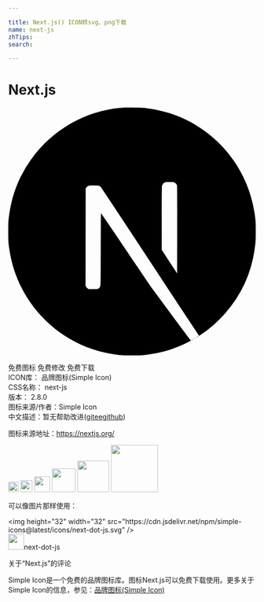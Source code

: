 ```yaml
---

title: Next.js() ICON转svg、png下载
name: next-js
zhTips: 
search: 

---
```


# Next.js  <small style="font-size: 60%;font-weight: 100"></small>

<div id="svg" class="svg-wrap">
<svg role="img" viewBox="0 0 24 24" xmlns="http://www.w3.org/2000/svg"><title>Next.js icon</title><path d="M17.813 22.502c-.089.047-.084.066.005.021a.228.228 0 0 0 .07-.047c0-.016-.002-.014-.075.026zm.178-.094c-.042.033-.042.035.009.009.028-.014.052-.03.052-.035 0-.019-.012-.014-.061.026zm.117-.071c-.042.033-.042.035.009.009.028-.014.052-.03.052-.035 0-.019-.012-.014-.061.026zm.117-.07c-.042.033-.042.035.009.009.028-.014.052-.03.052-.035 0-.019-.012-.014-.061.026zm.162-.105c-.082.052-.108.087-.035.047.052-.03.136-.094.122-.096a.466.466 0 0 0-.087.049zM11.214.006c-.052.005-.216.021-.364.033-3.408.307-6.601 2.146-8.623 4.973a11.876 11.876 0 0 0-2.118 5.243c-.096.659-.108.854-.108 1.748s.012 1.088.108 1.748c.652 4.506 3.859 8.292 8.208 9.695.779.251 1.6.422 2.533.525.364.04 1.935.04 2.299 0 1.611-.178 2.977-.577 4.323-1.264.206-.106.246-.134.218-.157a231.73 231.73 0 0 1-1.954-2.62l-1.919-2.592-2.404-3.558a332.01 332.01 0 0 0-2.421-3.556c-.009-.002-.019 1.579-.023 3.509-.007 3.38-.009 3.516-.052 3.596a.424.424 0 0 1-.206.213c-.075.038-.141.045-.495.045H7.81l-.108-.068a.442.442 0 0 1-.157-.171l-.049-.106.005-4.703.007-4.705.073-.091a.637.637 0 0 1 .174-.143c.096-.047.134-.052.54-.052.479 0 .558.019.683.155a466.83 466.83 0 0 1 2.895 4.361c1.558 2.362 3.687 5.587 4.734 7.171l1.9 2.878.096-.063a12.34 12.34 0 0 0 2.465-2.163 11.94 11.94 0 0 0 2.824-6.134c.096-.659.108-.854.108-1.748s-.012-1.088-.108-1.748c-.652-4.506-3.859-8.292-8.208-9.695a12.552 12.552 0 0 0-2.498-.523c-.225-.023-1.776-.049-1.97-.03zm4.912 7.258a.471.471 0 0 1 .237.277c.019.061.023 1.365.019 4.304l-.007 4.218-.744-1.14-.746-1.14v-3.066c0-1.982.009-3.096.023-3.15a.484.484 0 0 1 .232-.296c.096-.049.131-.054.5-.054.347 0 .408.005.486.047z"/></svg>
</div>
<detail full-name='next-js'></detail>

<div class="detail-page">
<p>
<span><span class="badge-success badge">免费图标</span> <span class="badge-success badge">免费修改</span>  <span class="badge-success badge">免费下载</span> </span>
<br/>
<span>
ICON库：
<span class="badge-secondary badge">品牌图标(Simple Icon)</span> 
</span>
<br/>
<span>
CSS名称：
<span class="badge-secondary badge">next-js</span> 
</span>

<br/>
<span>
版本：
<span class="badge-secondary badge">2.8.0</span> 
</span>
<br/>
<span>图标来源/作者：<span class="badge-light badge">Simple Icon</span></span> 
<br/>
<span class="zh-detail">中文描述：暂无<span class="help-link"><span>帮助改进</span>(<a href="https://gitee.com/liuwave/icon-helper/edit/master/json/brands/next-js.json" target="_blank" rel="noopener noreferrer">gitee</a><a href="https://github.com/liuwave/icon-helper/edit/master/json/brands/next-js.json" target="_blank" rel="noopener noreferrer">github</a></span>)</span><br/>
</p>
</div><div class="description description alert alert-light"><p>图标来源地址：<a href="https://nextjs.org/" target="_blank" rel="noopener noreferrer">https://nextjs.org/</a></p></div>
<div class="alert alert-dark">
<img height="21" width="21" src="https://cdn.jsdelivr.net/npm/simple-icons@latest/icons/next-dot-js.svg" />
<img height="24" width="24" src="https://cdn.jsdelivr.net/npm/simple-icons@latest/icons/next-dot-js.svg" />
<img height="32" width="32" src="https://cdn.jsdelivr.net/npm/simple-icons@latest/icons/next-dot-js.svg" />
<img height="48" width="48" src="https://cdn.jsdelivr.net/npm/simple-icons@latest/icons/next-dot-js.svg" />
<img height="64" width="64" src="https://cdn.jsdelivr.net/npm/simple-icons@latest/icons/next-dot-js.svg" />
<img height="96" width="96" src="https://cdn.jsdelivr.net/npm/simple-icons@latest/icons/next-dot-js.svg" />

</div>
<div>
  <p>可以像图片那样使用：    
  </p>
  <div class="alert alert-primary" style="font-size: 14px">
    &lt;img height="32" width="32" src="https://cdn.jsdelivr.net/npm/simple-icons@latest/icons/next-dot-js.svg" /&gt;
    <copy-btn content='<img height="32" width="32" src="https://cdn.jsdelivr.net/npm/simple-icons@latest/icons/next-dot-js.svg" />'></copy-btn>
  </div>
  <div class="alert alert-secondary">
    <img height="32" width="32" src="https://cdn.jsdelivr.net/npm/simple-icons@latest/icons/next-dot-js.svg" />next-dot-js
    <copy-btn content="next-dot-js" btn-title="复制图标名称"></copy-btn>
  </div>
</div>

<Vssue title="关于“Next.js”的评论" >关于“Next.js”的评论</Vssue>


<div><p>Simple Icon是一个免费的品牌图标库。图标Next.js可以免费下载使用。更多关于  Simple Icon的信息，参见：<a target="_blank" href="https://iconhelper.cn/brands.html">品牌图标(Simple Icon)</a>
</p></div>
